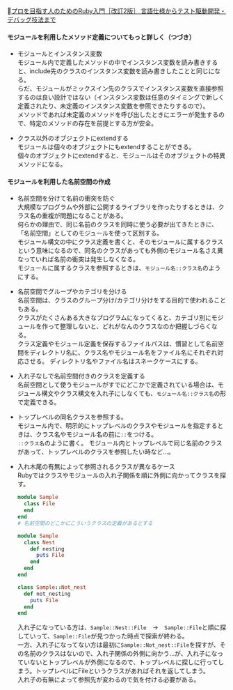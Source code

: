 
📖[プロを目指す人のためのRuby入門［改訂2版］ 言語仕様からテスト駆動開発・デバッグ技法まで](https://gihyo.jp/book/2021/978-4-297-12437-3)

#### モジュールを利用したメソッド定義についてもっと詳しく（つづき）

- モジュールとインスタンス変数  
  モジュール内で定義したメソッドの中でインスタンス変数を読み書きすると、include先のクラスのインスタンス変数を読み書きしたことと同じになる。  
  らだ、モジュールがミックスイン先のクラスでインスタンス変数を直接参照するのは良い設計ではない（インスタンス変数は任意のタイミングで新しく定義されたり、未定義のインスタンス変数を参照できたりするので）。  
  メソッドであれば未定義のメソッドを呼び出したときにエラーが発生するので、特定のメソッドの存在を前提とする方が安全。  

- クラス以外のオブジェクトにextendする  
  モジュールは個々のオブジェクトにもextendすることができる。  
  個々のオブジェクトにextendすると、モジュールはそのオブジェクトの特異メソッドになる。  

#### モジュールを利用した名前空間の作成

- 名前空間を分けて名前の衝突を防ぐ  
  大規模なプログラムや外部に公開するライブラリを作ったりするときは、クラス名の重複が問題になることがある。  
  何らかの理由で、同じ名前のクラスを同時に使う必要が出てきたときに、「名前空間」としてのモジュールを使って区別する。  
  モジュール構文の中にクラス定義を書くと、そのモジュールに属するクラスという意味になるので、同名のクラスがあっても外側のモジュール名さえ異なっていれば名前の衝突は発生しなくなる。  
  モジュールに属するクラスを参照するときは、`モジュール名::クラス名`のようにする。

- 名前空間でグループやカテゴリを分ける  
  名前空間は、クラスのグループ分け/カテゴリ分けをする目的で使われることもある。  
  クラスがたくさんある大きなプログラムになってくると、カテゴリ別にモジュールを作って整理しないと、どれがなんのクラスなのか把握しづらくなる。  
  クラス定義やモジュール定義を保存するファイルパスは、慣習として名前空間をディレクトリ名に、クラス名やモジュール名をファイル名にそれぞれ対応させる。
  ディレクトリ名やファイル名はスネークケースにする。  

- 入れ子なしで名前空間付きのクラスを定義する  
  名前空間として使うモジュールがすでにどこかで定義されている場合は、モジュール構文やクラス構文を入れ子にしなくても、`モジュール名::クラス名`の形で定義できる。  

- トップレベルの同名クラスを参照する。  
  モジュール内で、明示的にトップレベルのクラスやモジュールを指定するときは、クラス名やモジュール名の前に`::`をつける。  
  `::クラス名`のように書く。
  モジュール内とトップレベルで同じ名前のクラスがあって、トップレベルのクラスを参照したい時など…。

- 入れ木尾の有無によって参照されるクラスが異なるケース  
  Rubyではクラスやモジュールの入れ子関係を順に外側に向かってクラスを探す。  
  ```ruby
  module Sample
    class File
    end
  end
  # 名前空間のどこかにこういうクラスの定義があるとする

  module Sample
    class Nest
      def nesting
        puts File
      end
    end
  end

  class Sample::Not_nest
    def not_nesting
      puts File
    end
  end
  ```
  入れ子になっている方は、`Sample::Nest::File`　→　`Sample::File`と順に探していって、`Sample::File`が見つかった時点で探索が終わる。  
  一方、入れ子になってない方は最初に`Sample::Not_nest::File`を探すが、その名前のクラスはないので、入れ子関係の外側に向かう…が、入れ子になっていないとトップレベルが外側になるので、トップレベルに探しに行ってしまう。トップレベルにFileというクラスがあればそれを返してしまう。  
  入れ子の有無によって参照先が変わるので気を付ける必要がある。  